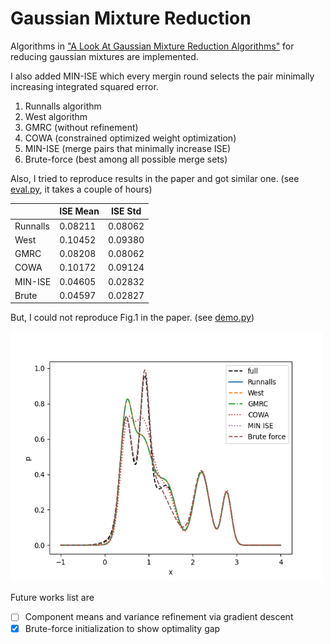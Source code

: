 # Gaussian Mixture Reduction

Algorithms in ["A Look At Gaussian Mixture Reduction Algorithms"](https://ieeexplore.ieee.org/stamp/stamp.jsp?arnumber=5977695) for reducing gaussian mixtures are implemented.

I also added MIN-ISE which every mergin round selects the pair minimally increasing integrated squared error.

1) Runnalls algorithm
2) West algorithm
3) GMRC (without refinement)
4) COWA (constrained optimized weight optimization)
5) MIN-ISE (merge pairs that minimally increase ISE)
6) Brute-force (best among all possible merge sets)

Also, I tried to reproduce results in the paper and got similar one. (see [eval.py](./eval.py), it takes a couple of hours)

|          | ISE Mean  | ISE Std  |
|----------|-----------|----------|
| Runnalls | 0.08211   | 0.08062  |
| West     | 0.10452   | 0.09380  |
| GMRC     | 0.08208   | 0.08062  |
| COWA     | 0.10172   | 0.09124  |
| MIN-ISE  | 0.04605   | 0.02832  |
| Brute    | 0.04597   | 0.02827  |

But, I could not reproduce Fig.1 in the paper. (see [demo.py](./demo.py))

<img alt="Reducec mixtures" height="400" src="./images/demo.png" width="500"/>

Future works list are
- [ ] Component means and variance refinement via gradient descent
- [x] Brute-force initialization to show optimality gap
